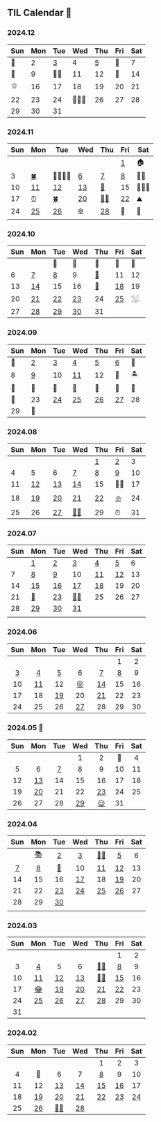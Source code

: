 ## TIL Calendar 🐣

### 2024.12

| Sun | Mon | Tue                 | Wed      | Thu                 | Fri | Sat |
| --- | --- | ------------------- | -------- | ------------------- | --- | --- |
| 🛬  | 2   | [3](2412/241203.md) | 4        | [5](2412/241205.md) | 🎂  | 7   |
| 🥊  | 9   | 🧙‍♀️                  | 11       | 12                  | 🍻  | 14  |
| 🫑  | 16  | 17                  | 18       | 19                  | 20  | 21  |
| 22  | 23  | 24                  | 🧑‍🧑‍🧒 | 26                  | 27  | 28  |
| 29  | 30  | 31                  |          |                     |     |     |

### 2024.11

| Sun | Mon                  | Tue                  | Wed                  | Thu                  | Fri                  | Sat      |
| --- | -------------------- | -------------------- | -------------------- | -------------------- | -------------------- | -------- |
|     |                      |                      |                      |                      | [1](2411/241101.md)  | 🏠       |
| 3   | [🍀](2411/241104.md) | 🧑‍🧑‍🧒‍🧒          | [6](2411/241106.md)  | [7](2411/241107.md)  | [8](2411/241108.md)  | 🧑‍🎤       |
| 10  | [11](2411/241111.md) | [12](2411/241112.md) | [13](2411/241113.md) | [🍚](2411/241114.md) | 15                   | 🧑‍🧑‍🧒 |
| 17  | [⏰](2411/241118.md) | [🍀](2411/241119.md) | [20](2411/241120.md) | [👯‍♀️](2411/241121.md) | [22](2411/241122.md) | ⛰️       |
| 24  | [25](2411/241125.md) | [26](2411/241126.md) | [❄️](2411/241127.md) | [28](2411/241128.md) | 🛫                   | 🍡       |

### 2024.10

| Sun | Mon                  | Tue                  | Wed                  | Thu                  | Fri                  | Sat |
| --- | -------------------- | -------------------- | -------------------- | -------------------- | -------------------- | --- |
|     |                      | 🐠                   | 🐠                   | 🐠                   | 🐠                   | 🛬  |
| 6   | [7](2410/241007.md)  | [8](2410/241008.md)  | 9                    | [👊](2410/241010.md) | 11                   | 12  |
| 13  | [14](2410/241014.md) | 15                   | 16                   | [🤖](2410/241017.md) | [18](2410/241018.md) | 19  |
| 20  | [21](2410/241021.md) | [22](2410/241022.md) | [23](2410/241023.md) | 24                   | [25](2410/241025.md) | 𓅮   |
| 27  | [28](2410/241028.md) | [29](2410/241029.md) | [30](2410/241030.md) | 31                   |                      |     |

### 2024.09

| Sun | Mon                 | Tue                  | Wed                  | Thu                  | Fri                  | Sat |
| --- | ------------------- | -------------------- | -------------------- | -------------------- | -------------------- | --- |
| 💍  | [2](2409/240902.md) | [3](2409/240903.md)  | [4](2409/240904.md)  | [5](2409/240905.md)  | [6](2409/240906.md)  | 🎸  |
| 8   | [9](2409/240909.md) | 10                   | [11](2409/240911.md) | 12                   | 🛫                   | 🏝️  |
| 🌊  | 🌊                  | 🌊                   | 🌊                   | 🌊                   | 🌊                   | 🌊  |
| 🛬  | 23                  | [24](2409/240924.md) | [25](2409/240925.md) | [26](2409/240926.md) | [27](2409/240927.md) | 28  |
| 29  | 🛫                  |                      |                      |                      |                      |     |

### 2024.08

| Sun | Mon                  | Tue                  | Wed                  | Thu                  | Fri                 | Sat |
| --- | -------------------- | -------------------- | -------------------- | -------------------- | ------------------- | --- |
|     |                      |                      |                      | [1](2408/240801.md)  | [2](2408/240802.md) | 3   |
| 4   | 5                    | 6                    | [7](2408/240807.md)  | [8](2408/240808.md)  | [9](2408/240809.md) | 10  |
| 11  | [12](2408/240812.md) | [13](2408/240813.md) | [14](2408/240814.md) | 15                   | 👩‍💻                  | 17  |
| 18  | [19](2408/240819.md) | [20](2408/240820.md) | [21](2408/240821.md) | [22](2408/240822.md) | ⛱️                  | 24  |
| 25  | 26                   | [27](2408/240827.md) | [👩‍💻](2408/240828.md) | 29                   | ⏰                  | 31  |

### 2024.07

| Sun | Mon                  | Tue                  | Wed                  | Thu                  | Fri                  | Sat |
| --- | -------------------- | -------------------- | -------------------- | -------------------- | -------------------- | --- |
|     | [1](2407/240701.md)  | [2](2407/240702.md)  | [3](2407/240703.md)  | [4](2407/240704.md)  | [5](2407/240705.md)  | 6   |
| 7   | [8](2407/240708.md)  | [9](2407/240709.md)  | 10                   | [11](2407/240711.md) | [12](2407/240712.md) | 13  |
| 14  | [15](2407/240715.md) | [16](2407/240716.md) | [17](2407/240717.md) | [18](2407/240718.md) | 19                   | 20  |
| 21  | [🤔](2407/240722.md) | [23](2407/240723.md) | [👩‍💻](2407/240724.md) | 25                   | 26                   | 27  |
| 28  | [29](2407/240729.md) | [30](2407/240730.md) | [31](2407/240731.md) |                      |                      |     |
|     |                      |

### 2024.06

|         Sun         |         Mon          |         Tue          |         Wed          |         Thu          |         Fri         | Sat |
| :-----------------: | :------------------: | :------------------: | :------------------: | :------------------: | :-----------------: | :-: |
|                     |                      |                      |                      |                      |          1          |  2  |
| [3](2406/240603.md) | [4](2406/240604.md)  | [5](2406/240605.md)  |          6           | [7](2406/240607.md)  | [8](2406/240608.md) |  9  |
|         10          | [11](2406/240611.md) |          12          | [😵](2406/240613.md) | [14](2406/240614.md) |         15          | 16  |
|         17          |          18          | [19](2406/240619.md) |          20          | [21](2406/240621.md) |         22          | 23  |
|         24          |          25          |          26          | [27](2406/240627.md) |          28          |         29          | 30  |

### 2024.05 🤯

| Sun |         Mon          |         Tue         |         Wed          |         Thu          | Fri | Sat |
| :-: | :------------------: | :-----------------: | :------------------: | :------------------: | :-: | :-: |
|     |                      |                     |          1           |          2           | 🥰  |  4  |
|  5  |          6           | [7](2405/240507.md) |          8           |          9           | 10  | 11  |
| 12  | [13](2405/240513.md) |         14          |          15          |          16          | 17  | 18  |
| 19  | [20](2405/240520.md) |         21          |          22          | [23](2405/240523.md) | 24  | 25  |
| 26  |          27          |         28          | [29](2405/240529.md) | [😌](2405/240530.md) | 31  |     |

### 2024.04

|         Sun         |         Mon          |         Tue          |         Wed          |         Thu          |         Fri          | Sat |
| :-----------------: | :------------------: | :------------------: | :------------------: | :------------------: | :------------------: | :-: |
|                     | [📚](2404/240401.md) | [2](2404/240402.md)  | [3](2404/240403.md)  | [👩‍💻](2404/240404.md) | [5](2404/240405.md)  |  6  |
| [7](2404/240407.md) | [8](2404/240408.md)  | [🍒](2404/240409.md) |          10          | [11](2404/240411.md) | [12](2404/240412.md) | 13  |
|         14          |          15          |          16          | [17](2404/240417.md) |          18          | [19](2404/240419.md) | 20  |
|         21          |          22          | [23](2404/240423.md) | [24](2404/240424.md) | [25](2404/240425.md) | [26](2404/240426.md) | 27  |
|         28          |          29          | [30](2404/240430.md) |                      |                      |                      |     |
|                     |                      |                      |                      |                      |                      |     |

### 2024.03

| Sun |         Mon          |         Tue          |         Wed          |         Thu          |         Fri          | Sat |
| :-: | :------------------: | :------------------: | :------------------: | :------------------: | :------------------: | :-: |
|     |                      |                      |                      |                      |          1           |  2  |
|  3  | [4](2403/240304.md)  |          5           |          6           | [👩‍💻](2403/240307.md) | [8](2403/240308.md)  |  9  |
| 10  | [11](2403/240311.md) | [12](2403/240312.md) | [13](2403/240313.md) | [👩‍💻](2403/240314.md) | [15](2403/240315.md) | 16  |
| 17  | [😂](2403/240318.md) | [19](2403/240319.md) | [20](2403/240320.md) | [21](2403/240321.md) | [22](2403/240322.md) | 23  |
| 24  | [25](2403/240325.md) | [26](2403/240326.md) | [27](2403/240327.md) | [28](2403/240328.md) |          29          | 30  |
| 31  |                      |                      |                      |                      |                      |     |

### 2024.02

| Sun |         Mon          |         Tue          |         Wed          |         Thu          |         Fri          |         Sat          |
| :-: | :------------------: | :------------------: | :------------------: | :------------------: | :------------------: | :------------------: |
|     |                      |                      |                      |          1           |          2           |          3           |
|  4  |          🪇           |          6           |          7           | [8](2402/240208.md)  |          9           |          10          |
| 11  |          12          | [13](2402/240213.md) | [14](2402/240214.md) | [15](2402/240215.md) | [16](2402/240216.md) |          17          |
| 18  | [19](2402/240219.md) | [20](2402/240220.md) | [21](2402/240221.md) | [22](2402/240222.md) | [23](2402/240223.md) | [24](2402/240224.md) |
| 25  | [26](2402/240226.md) | [👩‍💻](2402/240227.md) | [28](2402/240228.md) |

